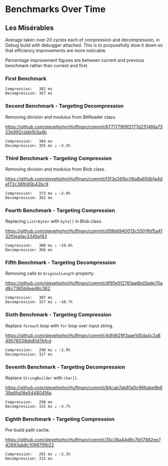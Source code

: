 # Benchmarks Over Time

## Les Misérables

Average taken over 20 cycles each of compression and decompression, in Debug build with debugger attached. 
This is to purposefully slow it down so that efficiency improvements are more noticable.

Percentage improvement figures are between current and previous benchmark rather than current and first.

### First Benchmark

```
Compression:   382 ms
Decompression: 367 ms
```

### Second Benchmark - Targeting Decompression

Removing division and modulus from BitReader class.

https://github.com/stevehjohn/Huffman/commit/6771779f9f2177d2514f6a7323e992cdde1b3a4b

```
Compression:   384 ms
Decompression: 355 ms ↓ ~3.3%
```

### Third Benchmark - Targeting Compression

Removing division and modulus from Blob class.

https://github.com/stevehjohn/Huffman/commit/f3f3e26fbc06a8a656b1a4def72c38fb95b42bc9

```
Compression:   373 ms ↓ ~2.9%
Decompression: 362 ms
```

### Fourth Benchmark - Targeting Compression

Replacing `List<byte>` with `byte[]` in Blob class.

https://github.com/stevehjohn/Huffman/commit/d59b6940013c5501fbf5a4132f0ea1ac3345ef43

```
Compression:   300 ms ↓ ~19.6%
Decompression: 366 ms
```

### Fifth Benchmark - Targeting Decompression

Removing calls to `OriginalLength` property.

https://github.com/stevehjohn/Huffman/commit/df95e5f2761aa6bd3ade70ad8c7385b6ea48c362

```
Compression:   307 ms
Decompression: 327 ms ↓ ~10.7%
```

### Sixth Benchmark - Targeting Compression

Replace `foreach` loop with `for` loop over input string.

https://github.com/stevehjohn/Huffman/commit/4dfd629f3aae1d5da4c2a849576038db81d7bfcd

```
Compression:   298 ms ↓ ~2.9%
Decompression: 327 ms
```

### Seventh Benchmark - Targeting Decompression

Replace `StringBuilder` with `char[]`.

https://github.com/stevehjohn/Huffman/commit/84cab7ab81a0c966abe8b639a8fa08e54480416a

```
Compression:   298 ms
Decompression: 315 ms ↓ ~3.7%
```

### Eighth Benchmark - Targeting Compression

Pre-build path cache.

https://github.com/stevehjohn/Huffman/commit/35c38a44d6c7b57882ee742893ab8c109870fb22

```
Compression:   291 ms ↓ ~2.3%
Decompression: 315 ms
```
